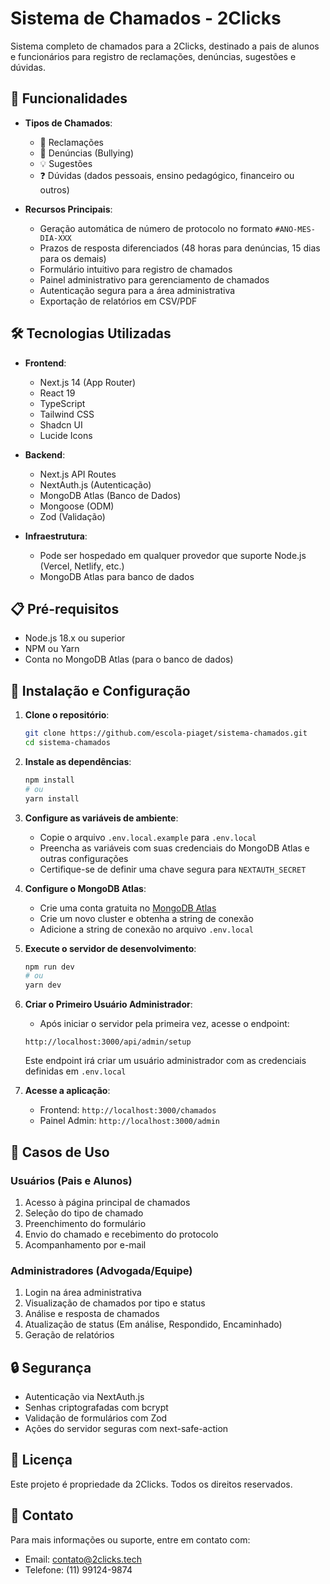# Sistema de Chamados - 2Clicks

Sistema completo de chamados para a 2Clicks, destinado a pais de alunos e funcionários para registro de reclamações, denúncias, sugestões e dúvidas.

## 🎯 Funcionalidades

- **Tipos de Chamados**:
  - 📣 Reclamações
  - 🚨 Denúncias (Bullying)
  - 💡 Sugestões
  - ❓ Dúvidas (dados pessoais, ensino pedagógico, financeiro ou outros)

- **Recursos Principais**:
  - Geração automática de número de protocolo no formato `#ANO-MES-DIA-XXX`
  - Prazos de resposta diferenciados (48 horas para denúncias, 15 dias para os demais)
  - Formulário intuitivo para registro de chamados
  - Painel administrativo para gerenciamento de chamados
  - Autenticação segura para a área administrativa
  - Exportação de relatórios em CSV/PDF

## 🛠️ Tecnologias Utilizadas

- **Frontend**:
  - Next.js 14 (App Router)
  - React 19
  - TypeScript
  - Tailwind CSS
  - Shadcn UI
  - Lucide Icons

- **Backend**:
  - Next.js API Routes
  - NextAuth.js (Autenticação)
  - MongoDB Atlas (Banco de Dados)
  - Mongoose (ODM)
  - Zod (Validação)

- **Infraestrutura**:
  - Pode ser hospedado em qualquer provedor que suporte Node.js (Vercel, Netlify, etc.)
  - MongoDB Atlas para banco de dados

## 📋 Pré-requisitos

- Node.js 18.x ou superior
- NPM ou Yarn
- Conta no MongoDB Atlas (para o banco de dados)

## 🚀 Instalação e Configuração

1. **Clone o repositório**:
   ```bash
   git clone https://github.com/escola-piaget/sistema-chamados.git
   cd sistema-chamados
   ```

2. **Instale as dependências**:
   ```bash
   npm install
   # ou
   yarn install
   ```

3. **Configure as variáveis de ambiente**:
   - Copie o arquivo `.env.local.example` para `.env.local`
   - Preencha as variáveis com suas credenciais do MongoDB Atlas e outras configurações
   - Certifique-se de definir uma chave segura para `NEXTAUTH_SECRET`

4. **Configure o MongoDB Atlas**:
   - Crie uma conta gratuita no [MongoDB Atlas](https://www.mongodb.com/cloud/atlas)
   - Crie um novo cluster e obtenha a string de conexão
   - Adicione a string de conexão no arquivo `.env.local`

5. **Execute o servidor de desenvolvimento**:
   ```bash
   npm run dev
   # ou
   yarn dev
   ```

6. **Criar o Primeiro Usuário Administrador**:
   - Após iniciar o servidor pela primeira vez, acesse o endpoint:
   ```
   http://localhost:3000/api/admin/setup
   ```
   Este endpoint irá criar um usuário administrador com as credenciais definidas em `.env.local`

7. **Acesse a aplicação**:
   - Frontend: `http://localhost:3000/chamados`
   - Painel Admin: `http://localhost:3000/admin`

## 💼 Casos de Uso

### Usuários (Pais e Alunos)
1. Acesso à página principal de chamados
2. Seleção do tipo de chamado
3. Preenchimento do formulário
4. Envio do chamado e recebimento do protocolo
5. Acompanhamento por e-mail

### Administradores (Advogada/Equipe)
1. Login na área administrativa
2. Visualização de chamados por tipo e status
3. Análise e resposta de chamados
4. Atualização de status (Em análise, Respondido, Encaminhado)
5. Geração de relatórios

## 🔒 Segurança

- Autenticação via NextAuth.js
- Senhas criptografadas com bcrypt
- Validação de formulários com Zod
- Ações do servidor seguras com next-safe-action

## 📝 Licença

Este projeto é propriedade da 2Clicks. Todos os direitos reservados.

## 👥 Contato

Para mais informações ou suporte, entre em contato com:
- Email: contato@2clicks.tech
- Telefone: (11) 99124-9874
